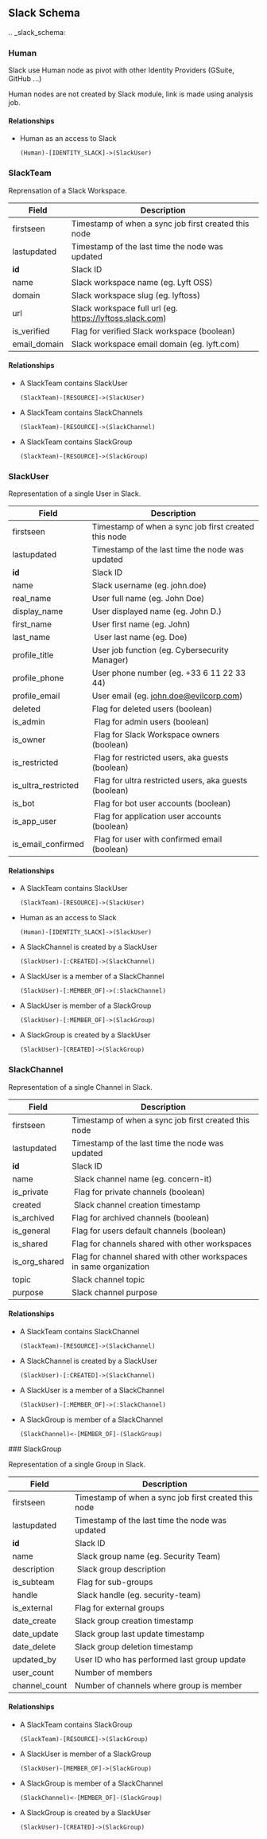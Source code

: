 ## Slack Schema

.. _slack_schema:


### Human

Slack use Human node as pivot with other Identity Providers (GSuite, GitHub ...)

Human nodes are not created by Slack module, link is made using analysis job.


#### Relationships

- Human as an access to Slack
    ```
    (Human)-[IDENTITY_SLACK]->(SlackUser)
    ```


### SlackTeam

Reprensation of a Slack Workspace.

| Field | Description |
|-------|--------------|
| firstseen| Timestamp of when a sync job first created this node  |
| lastupdated | Timestamp of the last time the node was updated |
| **id** | Slack ID |
| name | Slack workspace name (eg. Lyft OSS) |
| domain | Slack workspace slug (eg. lyftoss) |
| url | Slack workspace full url (eg. https://lyftoss.slack.com) |
| is_verified | Flag for verified Slack workspace (boolean) |
| email_domain | Slack workspace email domain (eg. lyft.com) |

#### Relationships

- A SlackTeam contains SlackUser

    ```
    (SlackTeam)-[RESOURCE]->(SlackUser)
    ```

- A SlackTeam contains SlackChannels

    ```
    (SlackTeam)-[RESOURCE]->(SlackChannel)
    ```

- A SlackTeam contains SlackGroup

    ```
    (SlackTeam)-[RESOURCE]->(SlackGroup)
    ```

### SlackUser

Representation of a single User in Slack.

| Field | Description |
|-------|--------------|
| firstseen| Timestamp of when a sync job first created this node  |
| lastupdated | Timestamp of the last time the node was updated |
| **id** | Slack ID |
| name | Slack username (eg. john.doe) |
| real_name | User full name (eg. John Doe) |
| display_name | User displayed name (eg. John D.) |
| first_name | User first name (eg. John) |
| last_name | User last name (eg. Doe) |
| profile_title | User job function (eg. Cybersecurity Manager) |
| profile_phone | User phone number (eg. +33 6 11 22 33 44) |
| profile_email | User email (eg. john.doe@evilcorp.com) |
| deleted | Flag for deleted users (boolean) |
| is_admin | Flag for admin users (boolean) |
| is_owner | Flag for Slack Workspace owners (boolean) |
| is_restricted | Flag for restricted users, aka guests (boolean) |
| is_ultra_restricted | Flag for ultra restricted users, aka guests (boolean) |
| is_bot | Flag for bot user accounts (boolean) |
| is_app_user | Flag for application user accounts (boolean) |
| is_email_confirmed | Flag for user with confirmed email (boolean) |

#### Relationships

- A SlackTeam contains SlackUser

    ```
    (SlackTeam)-[RESOURCE]->(SlackUser)
    ```

- Human as an access to Slack

    ```
    (Human)-[IDENTITY_SLACK]->(SlackUser)
    ```

- A SlackChannel is created by a SlackUser

    ```
    (SlackUser)-[:CREATED]->(SlackChannel)
    ```

- A SlackUser is a member of a SlackChannel

    ```
    (SlackUser)-[:MEMBER_OF]->(:SlackChannel)
    ```

- A SlackUser is member of a SlackGroup

    ```
    (SlackUser)-[:MEMBER_OF]->(SlackGroup)
    ```

- A SlackGroup is created by a SlackUser

    ```
    (SlackUser)-[CREATED]->(SlackGroup)
    ```


### SlackChannel

Representation of a single Channel in Slack.

| Field | Description |
|-------|--------------|
| firstseen| Timestamp of when a sync job first created this node  |
| lastupdated | Timestamp of the last time the node was updated |
| **id** | Slack ID |
| name | Slack channel name (eg. concern-it) |
| is_private | Flag for private channels (boolean) |
| created | Slack channel creation timestamp |
| is_archived | Flag for archived channels (boolean) |
| is_general | Flag for users default channels (boolean) |
| is_shared | Flag for channels shared with other workspaces |
| is_org_shared | Flag for channel shared with other workspaces in same organization |
| topic | Slack channel topic |
| purpose | Slack channel purpose |

#### Relationships

- A SlackTeam contains SlackChannel

    ```
    (SlackTeam)-[RESOURCE]->(SlackChannel)
    ```

- A SlackChannel is created by a SlackUser

    ```
    (SlackUser)-[:CREATED]->(SlackChannel)
    ```

- A SlackUser is a member of a SlackChannel

    ```
    (SlackUser)-[:MEMBER_OF]->(:SlackChannel)
    ```

- A SlackGroup is member of a SlackChannel

    ```
    (SlackChannel)<-[MEMBER_OF]-(SlackGroup)
    ```


### SlackGroup

Representation of a single Group in Slack.

| Field | Description |
|-------|--------------|
| firstseen| Timestamp of when a sync job first created this node  |
| lastupdated | Timestamp of the last time the node was updated |
| **id** | Slack ID |
| name | Slack group name (eg. Security Team) |
| description | Slack group description |
| is_subteam | Flag for sub-groups  |
| handle | Slack handle (eg. security-team) |
| is_external | Flag for external groups |
| date_create | Slack group creation timestamp |
| date_update | Slack group last update timestamp |
| date_delete | Slack group deletion timestamp |
| updated_by | User ID who has performed last group update |
| user_count | Number of members |
| channel_count | Number of channels where group is member |

#### Relationships

- A SlackTeam contains SlackGroup

    ```
    (SlackTeam)-[RESOURCE]->(SlackGroup)
    ```

- A SlackUser is member of a SlackGroup

    ```
    (SlackUser)-[MEMBER_OF]->(SlackGroup)
    ```

- A SlackGroup is member of a SlackChannel

    ```
    (SlackChannel)<-[MEMBER_OF]-(SlackGroup)
    ```

- A SlackGroup is created by a SlackUser

    ```
    (SlackUser)-[CREATED]->(SlackGroup)
    ```
